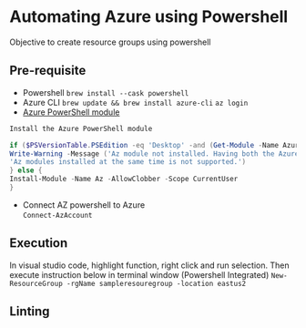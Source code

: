 # Automating Azure using Powershell

Objective to create resource groups using powershell

## Pre-requisite

- Powershell
  `brew install --cask powershell`
- Azure CLI
  `brew update && brew install azure-cli`
  `az login`
- [Azure PowerShell module](https://docs.microsoft.com/en-us/powershell/azure/install-az-ps?view=azps-5.5.0#code-try-3)

```powershell
Install the Azure PowerShell module

if ($PSVersionTable.PSEdition -eq 'Desktop' -and (Get-Module -Name AzureRM -ListAvailable)) {
Write-Warning -Message ('Az module not installed. Having both the AzureRM and ' +
'Az modules installed at the same time is not supported.')
} else {
Install-Module -Name Az -AllowClobber -Scope CurrentUser
}
```

- Connect AZ powershell to Azure  
  `Connect-AzAccount`

## Execution

In visual studio code, highlight function, right click and run selection.
Then execute instruction below in terminal window (Powershell Integrated)
`New-ResourceGroup -rgName sampleresouregroup -location eastus2`

## Linting
